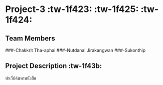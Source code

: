 # Project-3 :tw-1f423: :tw-1f425: :tw-1f424:
## Team Members
###-Chakkrit Tha-aphai
###-Nutdanai Jirakangwan
###-Sukonthip

## Project Description :tw-1f43b:
ทำเว็ปค้นหาหนังสือ
